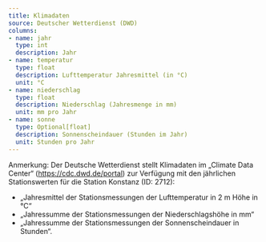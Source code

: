 ```yaml
---
title: Klimadaten
source: Deutscher Wetterdienst (DWD)
columns:
- name: jahr
  type: int
  description: Jahr
- name: temperatur
  type: float
  description: Lufttemperatur Jahresmittel (in °C)
  unit: °C
- name: niederschlag
  type: float
  description: Niederschlag (Jahresmenge in mm)
  unit: mm pro Jahr
- name: sonne
  type: Optional[float]
  description: Sonnenscheindauer (Stunden im Jahr)
  unit: Stunden pro Jahr
---
```

Anmerkung: Der Deutsche Wetterdienst stellt Klimadaten im „Climate Data Center“ (https://cdc.dwd.de/portal) zur Verfügung mit den jährlichen Stationswerten für die Station Konstanz (ID: 2712): 
- „Jahresmittel der Stationsmessungen der Lufttemperatur in 2 m Höhe in °C“
- „Jahressumme der Stationsmessungen der Niederschlagshöhe in mm“ 
- „Jahressumme der Stationsmessungen der Sonnenscheindauer in Stunden“.
